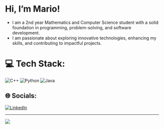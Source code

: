 # Hi, I’m Mario!
* I am a 2nd year Mathematics and Computer Science student with a solid foundation in programming, problem-solving, and software development. 
* I am passionate about exploring innovative technologies, enhancing my skills, and contributing to impactful projects. 

# 💻 Tech Stack:
![C++](https://img.shields.io/badge/c++-%2300599C.svg?style=flat&logo=c%2B%2B&logoColor=white) ![Python](https://img.shields.io/badge/python-3670A0?style=flat&logo=python&logoColor=ffdd54) ![Java](https://img.shields.io/badge/java-%23ED8B00.svg?style=flat&logo=openjdk&logoColor=white)

## 🌐 Socials:
[![LinkedIn](https://img.shields.io/badge/LinkedIn-%230077B5.svg?logo=linkedin&logoColor=white)](https://www.linkedin.com/in/mario-maxim/) 

---
[![](https://visitcount.itsvg.in/api?id=MarioMaxim18&icon=0&color=0)](https://visitcount.itsvg.in)
